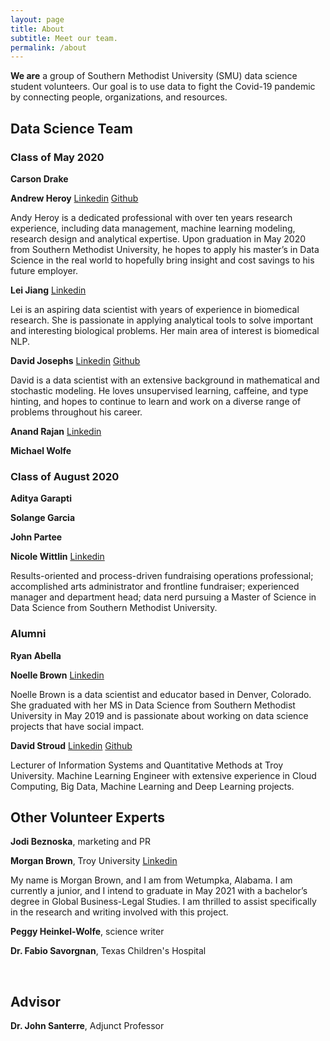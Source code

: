 ```yaml
---
layout: page
title: About
subtitle: Meet our team.
permalink: /about
---
```

**We are** a group of Southern Methodist University (SMU) data science student volunteers. Our goal is to use data to fight the Covid-19 pandemic by connecting people, organizations, and resources. 

## Data Science Team ##

### Class of May 2020 ###
**Carson Drake**

**Andrew Heroy**
[Linkedin](https://www.linkedin.com/in/andyheroy/)
[Github](https://github.com/Landcruiser87)

Andy Heroy is a dedicated professional with over ten years research experience, including data management, machine learning modeling, research design and analytical expertise.  Upon graduation in May 2020 from Southern Methodist University, he hopes to apply his master’s in Data Science in the real world to hopefully bring insight and cost savings to his future employer.

**Lei Jiang**
[Linkedin](https://www.linkedin.com/in/lei-jiang-b4426025/)

Lei is an aspiring data scientist with years of experience in biomedical research. She is passionate in applying analytical tools to solve important and interesting biological problems. Her main area of interest is biomedical NLP.


**David Josephs**
[Linkedin](http://linkedin.com/in/data-science-david)
[Github](https://github.com/josephsdavid)

David is a data scientist with an extensive background in mathematical and stochastic modeling. He loves unsupervised learning, caffeine, and type hinting, and hopes to continue to learn and work on a diverse range of problems throughout his career.


**Anand Rajan**
[Linkedin](https://www.linkedin.com/in/anand-r-60b457)

**Michael Wolfe**


### Class of August 2020 ###
**Aditya Garapti**

**Solange Garcia**

**John Partee**

**Nicole Wittlin**
[Linkedin](https://www.linkedin.com/in/newittlin/)

Results-oriented and process-driven fundraising operations professional; accomplished arts administrator and frontline fundraiser; experienced manager and department head; data nerd pursuing a Master of Science in Data Science from Southern Methodist University.




### Alumni ###
**Ryan Abella**

**Noelle Brown** 
[Linkedin](https://www.linkedin.com/in/noelleb1/)

Noelle Brown is a data scientist and educator based in Denver, Colorado. She graduated with her MS in Data Science from Southern Methodist University in May 2019 and is passionate about working on data science projects that have social impact.


**David Stroud**
[Linkedin](https://www.linkedin.com/in/davidstroudai/)
[Github](https://github.com/davestroud)

Lecturer of Information Systems and Quantitative Methods at Troy University. Machine Learning Engineer with extensive experience in Cloud Computing, Big Data, Machine Learning and Deep Learning projects.





## Other Volunteer Experts ##
**Jodi Beznoska**, marketing and PR

**Morgan Brown**, Troy University
[Linkedin](http://linkedin.com/in/morgan-brown-5b8474197)

My name is Morgan Brown, and I am from Wetumpka, Alabama. I am currently a junior, and I intend to graduate in May 2021 with a bachelor’s degree in Global Business-Legal Studies. I am thrilled to assist specifically in the research and writing involved with this project.



**Peggy Heinkel-Wolfe**, science writer

**Dr. Fabio Savorgnan**, Texas Children's Hospital

​
## Advisor ##
**Dr. John Santerre**, Adjunct Professor